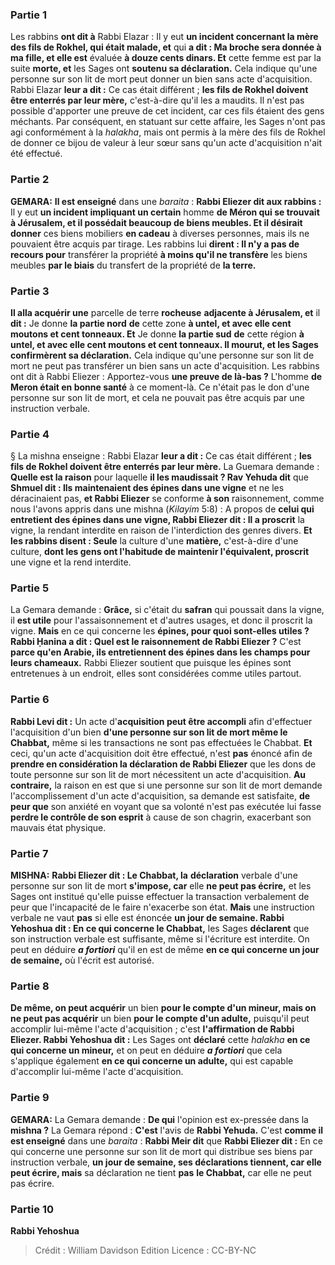 
### Partie 1
Les rabbins <b>ont dit à</b> Rabbi Elazar : Il y eut <b>un incident concernant la mère des fils de Rokhel, qui était malade, et</b> qui <b>a dit : Ma broche sera donnée à ma fille, et elle est</b> évaluée <b>à douze cents dinars. Et</b> cette femme est par la suite <b>morte, et</b> les Sages ont <b>soutenu sa déclaration.</b> Cela indique qu'une personne sur son lit de mort peut donner un bien sans acte d'acquisition. Rabbi Elazar <b>leur a dit :</b> Ce cas était différent ; <b>les fils de Rokhel doivent être enterrés par leur mère,</b> c'est-à-dire qu'il les a maudits. Il n'est pas possible d'apporter une preuve de cet incident, car ces fils étaient des gens méchants. Par conséquent, en statuant sur cette affaire, les Sages n'ont pas agi conformément à la <i>halakha</i>, mais ont permis à la mère des fils de Rokhel de donner ce bijou de valeur à leur sœur sans qu'un acte d'acquisition n'ait été effectué.

### Partie 2
<strong>GEMARA:</strong> <b>Il est enseigné</b> dans une <i>baraita</i> : <b>Rabbi Eliezer dit aux rabbins :</b> Il y eut <b>un incident impliquant un certain</b> homme <b>de Méron qui se trouvait à Jérusalem, et il possédait beaucoup de biens meubles. Et il désirait donner</b> ces biens mobiliers <b>en cadeau</b> à diverses personnes, mais ils ne pouvaient être acquis par tirage. Les rabbins lui <b>dirent : Il n'y a pas de recours pour</b> transférer la propriété <b>à moins qu'il ne transfère</b> les biens meubles <b>par le biais</b> du transfert de la propriété de <b>la terre.</b>

### Partie 3
<b>Il alla acquérir une</b> parcelle de terre <b>rocheuse</b> <b>adjacente à Jérusalem, et</b> il <b>dit :</b> Je donne <b>la partie nord</b> <b>de</b> cette zone <b>à untel, et avec elle cent moutons et cent tonneaux. Et</b> Je donne <b>la partie sud</b> <b>de</b> cette région <b>à untel, et avec elle cent moutons et cent tonneaux. Il mourut, et les Sages confirmèrent sa déclaration.</b> Cela indique qu'une personne sur son lit de mort ne peut pas transférer un bien sans un acte d'acquisition. Les rabbins ont dit à Rabbi Eliezer : Apportez-vous <b>une preuve de là-bas ?</b> L'homme <b>de Meron était en bonne santé</b> à ce moment-là. Ce n'était pas le don d'une personne sur son lit de mort, et cela ne pouvait pas être acquis par une instruction verbale.

### Partie 4
§ La mishna enseigne : Rabbi Elazar <b>leur a dit :</b> Ce cas était différent ; <b>les fils de Rokhel doivent être enterrés par leur mère.</b> La Guemara demande : <b>Quelle est la raison</b> pour laquelle <b>il les maudissait ? Rav Yehuda dit</b> que <b>Shmuel dit : Ils maintenaient des épines dans une vigne</b> et ne les déracinaient pas, <b>et Rabbi Eliezer</b> se conforme <b>à son</b> raisonnement, comme nous l'avons appris</b> dans une mishna (<i>Kilayim</i> 5:8) : A propos de <b>celui qui entretient des épines dans une vigne, Rabbi Eliezer dit : Il a proscrit</b> la vigne, la rendant interdite en raison de l'interdiction des genres divers. <b>Et les rabbins disent : Seule</b> la culture d'une <b>matière,</b> c'est-à-dire d'une culture, <b>dont les gens ont l'habitude de <b>maintenir l'équivalent</b>, proscrit</b> une vigne et la rend interdite.

### Partie 5
La Gemara demande : <b>Grâce,</b> si c'était du <b>safran</b> qui poussait dans la vigne, il <b>est utile</b> pour l'assaisonnement et d'autres usages, et donc il proscrit la vigne. <b>Mais</b> en ce qui concerne les <b>épines, pour quoi sont-elles utiles ? Rabbi Ḥanina a dit : Quel est le raisonnement de Rabbi Eliezer ?</b> C'est <b>parce qu'en Arabie, ils entretiennent des épines dans les champs pour leurs chameaux.</b> Rabbi Eliezer soutient que puisque les épines sont entretenues à un endroit, elles sont considérées comme utiles partout.

### Partie 6
<b>Rabbi Levi dit :</b> Un acte d'<b>acquisition peut être accompli</b> afin d'effectuer l'acquisition d'un bien <b>d'une personne sur son lit de mort même le Chabbat,</b> même si les transactions ne sont pas effectuées le Chabbat. <b>Et</b> ceci, qu'un acte d'acquisition doit être effectué, n'est <b>pas</b> énoncé afin de <b>prendre en considération la déclaration de Rabbi Eliezer</b> que les dons de toute personne sur son lit de mort nécessitent un acte d'acquisition. <b>Au contraire,</b> la raison en est que si une personne sur son lit de mort demande l'accomplissement d'un acte d'acquisition, sa demande est satisfaite, <b>de peur que</b> son anxiété en voyant que sa volonté n'est pas exécutée lui fasse <b>perdre le contrôle de son esprit</b> à cause de son chagrin, exacerbant son mauvais état physique.

### Partie 7
<strong>MISHNA:</strong> <b>Rabbi Eliezer dit : Le Chabbat, la</b> <b>déclaration</b> verbale d'une personne sur son lit de mort <b>s'impose, car</b> elle <b>ne peut pas écrire,</b> et les Sages ont institué qu'elle puisse effectuer la transaction verbalement de peur que l'incapacité de le faire n'exacerbe son état. <b>Mais</b> une instruction verbale ne vaut <b>pas</b> si elle est énoncée <b>un jour de semaine. Rabbi Yehoshua dit : En ce qui concerne le Chabbat,</b> les Sages <b>déclarent</b> que son instruction verbale est suffisante, même si l'écriture est interdite. On peut en déduire <b><i>a fortiori</i></b> qu'il en est de même <b>en ce qui concerne un jour de semaine,</b> où l'écrit est autorisé.

### Partie 8
<b>De même, on peut acquérir</b> un bien <b>pour le compte d'un mineur, mais on ne peut pas acquérir</b> un bien <b>pour le compte d'un adulte,</b> puisqu'il peut accomplir lui-même l'acte d'acquisition ; c'est <b>l'affirmation de Rabbi Eliezer. Rabbi Yehoshua dit :</b> Les Sages ont <b>déclaré</b> cette <i>halakha</i> <b>en ce qui concerne un mineur,</b> et on peut en déduire <b><i>a fortiori</i></b> que cela s'applique également <b>en ce qui concerne un adulte,</b> qui est capable d'accomplir lui-même l'acte d'acquisition.

### Partie 9
<strong>GEMARA:</strong> La Gemara demande : <b>De qui</b> l'opinion est ex-pressée dans la <b>mishna ?</b> La Gemara répond : <b>C'est</b> l'avis de <b>Rabbi Yehuda.</b> C'est <b>comme il est enseigné</b> dans une <i>baraita</i> : <b>Rabbi Meir dit</b> que <b>Rabbi Eliezer dit :</b> En ce qui concerne une personne sur son lit de mort qui distribue ses biens par instruction verbale, <b>un jour de semaine, ses déclarations tiennent, car elle peut écrire, mais</b> sa déclaration ne tient <b>pas</b> <b>le Chabbat,</b> car elle ne peut pas écrire.

### Partie 10
<b>Rabbi Yehoshua</b>

>Crédit : William Davidson Edition
>Licence : CC-BY-NC